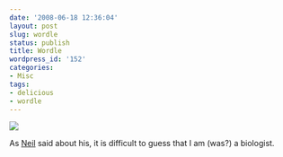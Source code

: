 ```yaml
---
date: '2008-06-18 12:36:04'
layout: post
slug: wordle
status: publish
title: Wordle
wordpress_id: '152'
categories:
- Misc
tags:
- delicious
- wordle
---
```


[![](http://wordle.net/thumb/nuinondelicious)](http://wordle.net/gallery/nuinondelicious)

As [Neil](http://nsaunders.wordpress.com/2008/06/19/well-everyone-else-was-doing-it/) said about his, it is difficult to guess that I am (was?) a biologist.
